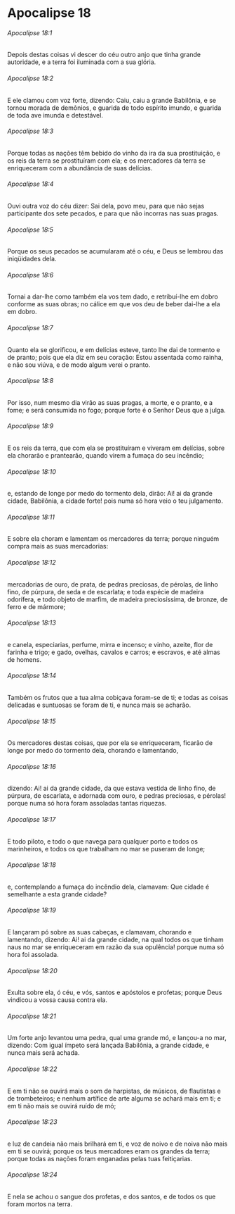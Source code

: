 # Apocalipse 18

###### Apocalipse 18:1

Depois destas coisas vi descer do céu outro anjo que tinha grande autoridade, e a terra foi iluminada com a sua glória.

###### Apocalipse 18:2

E ele clamou com voz forte, dizendo: Caiu, caiu a grande Babilônia, e se tornou morada de demônios, e guarida de todo espírito imundo, e guarida de toda ave imunda e detestável.

###### Apocalipse 18:3

Porque todas as nações têm bebido do vinho da ira da sua prostituição, e os reis da terra se prostituíram com ela; e os mercadores da terra se enriqueceram com a abundância de suas delícias.

###### Apocalipse 18:4

Ouvi outra voz do céu dizer: Sai dela, povo meu, para que não sejas participante dos sete pecados, e para que não incorras nas suas pragas.

###### Apocalipse 18:5

Porque os seus pecados se acumularam até o céu, e Deus se lembrou das iniqüidades dela.

###### Apocalipse 18:6

Tornai a dar-lhe como também ela vos tem dado, e retribuí-lhe em dobro conforme as suas obras; no cálice em que vos deu de beber dai-lhe a ela em dobro.

###### Apocalipse 18:7

Quanto ela se glorificou, e em delícias esteve, tanto lhe dai de tormento e de pranto; pois que ela diz em seu coração: Estou assentada como rainha, e não sou viúva, e de modo algum verei o pranto.

###### Apocalipse 18:8

Por isso, num mesmo dia virão as suas pragas, a morte, e o pranto, e a fome; e será consumida no fogo; porque forte é o Senhor Deus que a julga.

###### Apocalipse 18:9

E os reis da terra, que com ela se prostituíram e viveram em delícias, sobre ela chorarão e prantearão, quando virem a fumaça do seu incêndio;

###### Apocalipse 18:10

e, estando de longe por medo do tormento dela, dirão: Ai! ai da grande cidade, Babilônia, a cidade forte! pois numa só hora veio o teu julgamento.

###### Apocalipse 18:11

E sobre ela choram e lamentam os mercadores da terra; porque ninguém compra mais as suas mercadorias:

###### Apocalipse 18:12

mercadorias de ouro, de prata, de pedras preciosas, de pérolas, de linho fino, de púrpura, de seda e de escarlata; e toda espécie de madeira odorífera, e todo objeto de marfim, de madeira preciosíssima, de bronze, de ferro e de mármore;

###### Apocalipse 18:13

e canela, especiarias, perfume, mirra e incenso; e vinho, azeite, flor de farinha e trigo; e gado, ovelhas, cavalos e carros; e escravos, e até almas de homens.

###### Apocalipse 18:14

Também os frutos que a tua alma cobiçava foram-se de ti; e todas as coisas delicadas e suntuosas se foram de ti, e nunca mais se acharão.

###### Apocalipse 18:15

Os mercadores destas coisas, que por ela se enriqueceram, ficarão de longe por medo do tormento dela, chorando e lamentando,

###### Apocalipse 18:16

dizendo: Ai! ai da grande cidade, da que estava vestida de linho fino, de púrpura, de escarlata, e adornada com ouro, e pedras preciosas, e pérolas! porque numa só hora foram assoladas tantas riquezas.

###### Apocalipse 18:17

E todo piloto, e todo o que navega para qualquer porto e todos os marinheiros, e todos os que trabalham no mar se puseram de longe;

###### Apocalipse 18:18

e, contemplando a fumaça do incêndio dela, clamavam: Que cidade é semelhante a esta grande cidade?

###### Apocalipse 18:19

E lançaram pó sobre as suas cabeças, e clamavam, chorando e lamentando, dizendo: Ai! ai da grande cidade, na qual todos os que tinham naus no mar se enriqueceram em razão da sua opulência! porque numa só hora foi assolada.

###### Apocalipse 18:20

Exulta sobre ela, ó céu, e vós, santos e apóstolos e profetas; porque Deus vindicou a vossa causa contra ela.

###### Apocalipse 18:21

Um forte anjo levantou uma pedra, qual uma grande mó, e lançou-a no mar, dizendo: Com igual ímpeto será lançada Babilônia, a grande cidade, e nunca mais será achada.

###### Apocalipse 18:22

E em ti não se ouvirá mais o som de harpistas, de músicos, de flautistas e de trombeteiros; e nenhum artífice de arte alguma se achará mais em ti; e em ti não mais se ouvirá ruído de mó;

###### Apocalipse 18:23

e luz de candeia não mais brilhará em ti, e voz de noivo e de noiva não mais em ti se ouvirá; porque os teus mercadores eram os grandes da terra; porque todas as nações foram enganadas pelas tuas feitiçarias.

###### Apocalipse 18:24

E nela se achou o sangue dos profetas, e dos santos, e de todos os que foram mortos na terra.

